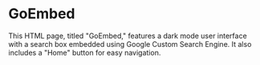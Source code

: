 # GoEmbed
This HTML page, titled "GoEmbed," features a dark mode user interface with a search box embedded using Google Custom Search Engine. It also includes a "Home" button for easy navigation.
